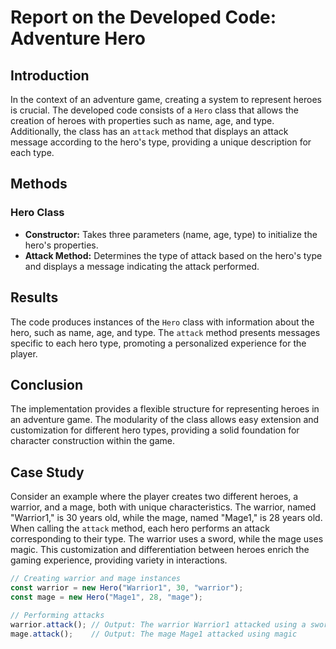 # Report on the Developed Code: Adventure Hero

## Introduction
In the context of an adventure game, creating a system to represent heroes is crucial. The developed code consists of a `Hero` class that allows the creation of heroes with properties such as name, age, and type. Additionally, the class has an `attack` method that displays an attack message according to the hero's type, providing a unique description for each type.

## Methods
### Hero Class
- **Constructor:** Takes three parameters (name, age, type) to initialize the hero's properties.
- **Attack Method:** Determines the type of attack based on the hero's type and displays a message indicating the attack performed.

## Results
The code produces instances of the `Hero` class with information about the hero, such as name, age, and type. The `attack` method presents messages specific to each hero type, promoting a personalized experience for the player.

## Conclusion
The implementation provides a flexible structure for representing heroes in an adventure game. The modularity of the class allows easy extension and customization for different hero types, providing a solid foundation for character construction within the game.

## Case Study
Consider an example where the player creates two different heroes, a warrior, and a mage, both with unique characteristics. The warrior, named "Warrior1," is 30 years old, while the mage, named "Mage1," is 28 years old. When calling the `attack` method, each hero performs an attack corresponding to their type. The warrior uses a sword, while the mage uses magic. This customization and differentiation between heroes enrich the gaming experience, providing variety in interactions.

```javascript
// Creating warrior and mage instances
const warrior = new Hero("Warrior1", 30, "warrior");
const mage = new Hero("Mage1", 28, "mage");

// Performing attacks
warrior.attack(); // Output: The warrior Warrior1 attacked using a sword
mage.attack();    // Output: The mage Mage1 attacked using magic

